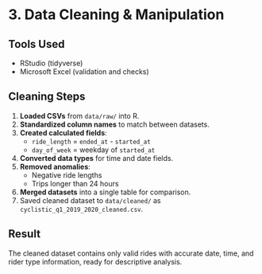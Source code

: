 # 3. Data Cleaning & Manipulation

## Tools Used
- RStudio (tidyverse)
- Microsoft Excel (validation and checks)

## Cleaning Steps
1. **Loaded CSVs** from `data/raw/` into R.
2. **Standardized column names** to match between datasets.
3. **Created calculated fields**:
   - `ride_length` = `ended_at` - `started_at`
   - `day_of_week` = weekday of `started_at`
4. **Converted data types** for time and date fields.
5. **Removed anomalies**:
   - Negative ride lengths
   - Trips longer than 24 hours
6. **Merged datasets** into a single table for comparison.
7. Saved cleaned dataset to `data/cleaned/` as `cyclistic_q1_2019_2020_cleaned.csv`.

## Result
The cleaned dataset contains only valid rides with accurate date, time, and rider type information, ready for descriptive analysis.